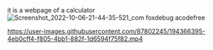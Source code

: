 it is a webpage of a calculator ![Screenshot_2022-10-06-21-44-35-521_com foxdebug acodefree](https://user-images.githubusercontent.com/87802245/194366382-df4c6427-df8d-4028-ae65-0cec678ac5da.jpg)


https://user-images.githubusercontent.com/87802245/194366395-4eb0cff4-f805-4bb1-882f-1d6594f75f82.mp4

